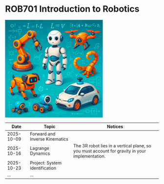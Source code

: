 # ROB701 Introduction to Robotics
<img src="docs/Robotics.png" width="320">




| Date       | Topic                          | Notices                                                                                        |
| ---------- | ---------------------------------------- | ---------------------------------------------------------------------------------------------- |
| 2025-10-09 | Forward and Inverse Kinematics |                                                                                                |
| 2025-10-16 | Lagrange Dynamics              | The 3R robot lies in a vertical plane, so you must account for gravity in your implementation. |
| 2025-10-23 | Project: System identification |                                                                                                |
| ...        | ...                            |                                                                                                |


